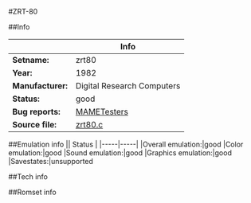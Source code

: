 #ZRT-80

##Info

||Info|
|-----|-----|
|**Setname:**|zrt80
|**Year:**|1982
|**Manufacturer:**|Digital Research Computers
|**Status:**|good
|**Bug reports:**|[MAMETesters](http://mametesters.org/view_all_set.php?type=1&temporary=y&search=zrt80.c)
|**Source file:**|[zrt80.c](https://github.com/mamedev/mame/blob/master/src/mess/drivers/zrt80.c)

##Emulation info
|| Status |
|-----|-----|
|Overall emulation:|good
|Color emulation:|good
|Sound emulation:|good
|Graphics emulation:|good
|Savestates:|unsupported

##Tech info

##Romset info

<!--- START OF EDITED COMMENT DO NOT TOUCH TEXT ABOVE-->

